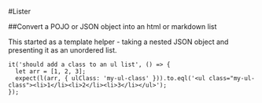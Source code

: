 #Lister

##Convert a POJO or JSON object into an html or markdown list

This started as a template helper - taking a nested JSON object and presenting it as an unordered list.

    it('should add a class to an ul list', () => {
      let arr = [1, 2, 3];
      expect(l(arr, { ulClass: 'my-ul-class' })).to.eql('<ul class="my-ul-class"><li>1</li><li>2</li><li>3</li></ul>');
    });

